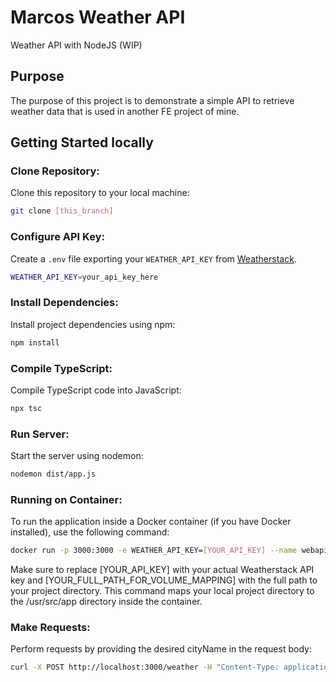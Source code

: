 # Marcos Weather API

Weather API with NodeJS (WIP)

## Purpose

The purpose of this project is to demonstrate a simple API to retrieve weather data that is used in another FE project of mine.

## Getting Started locally

### Clone Repository:
Clone this repository to your local machine:
```bash
git clone [this_branch] 
```

### Configure API Key:
Create a `.env` file exporting your `WEATHER_API_KEY` from [Weatherstack](https://weatherstack.com/).
```bash
WEATHER_API_KEY=your_api_key_here
```

### Install Dependencies:
Install project dependencies using npm:
```bash
npm install
```

### Compile TypeScript:
Compile TypeScript code into JavaScript:
```bash
npx tsc
```

### Run Server:
Start the server using nodemon:
```bash
nodemon dist/app.js
```

### Running on Container:
To run the application inside a Docker container (if you have Docker installed), use the following command:
```bash
docker run -p 3000:3000 -e WEATHER_API_KEY=[YOUR_API_KEY] --name webapi_c -v [YOUR_FULL_PATH_FOR_VOLUME_MAPPING]:/usr/src/app weather-api:v1
```

Make sure to replace [YOUR_API_KEY] with your actual Weatherstack API key and [YOUR_FULL_PATH_FOR_VOLUME_MAPPING] with the full path to your project directory. This command maps your local project directory to the /usr/src/app directory inside the container.

### Make Requests:
Perform requests by providing the desired cityName in the request body:
```bash
curl -X POST http://localhost:3000/weather -H "Content-Type: application/json" -d '{"cityName": "YourCityName"}'
```
